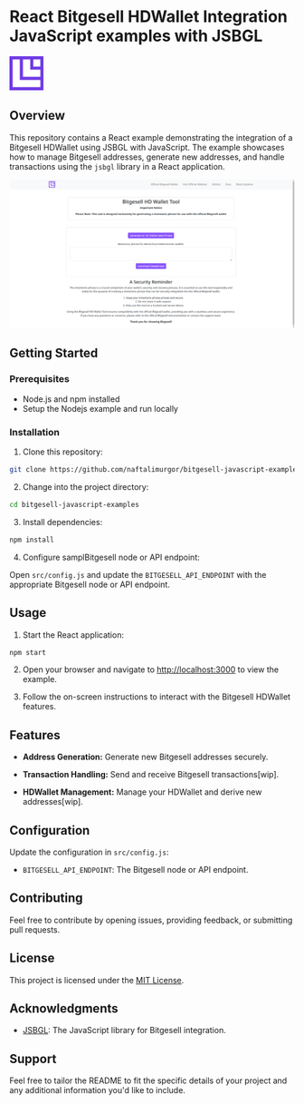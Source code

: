 # React Bitgesell HDWallet Integration JavaScript examples with JSBGL

<img src="Icon.png" style="height: 60px;"/>

## Overview

This repository contains a React example demonstrating the integration of a Bitgesell HDWallet using JSBGL with JavaScript. The example showcases how to manage Bitgesell addresses, generate new addresses, and handle transactions using the `jsbgl` library in a React application.

![Alt text](./Screenshot_20231112_182036.png)
## Getting Started

### Prerequisites

- Node.js and npm installed
- Setup the Nodejs example and run locally

### Installation

1. Clone this repository:

```bash
git clone https://github.com/naftalimurgor/bitgesell-javascript-examples
```

2. Change into the project directory:

```bash
cd bitgesell-javascript-examples
```

3. Install dependencies:

```bash
npm install
```

4. Configure samplBitgesell node or API endpoint:
   
Open `src/config.js` and update the `BITGESELL_API_ENDPOINT` with the appropriate Bitgesell node or API endpoint.

## Usage

1. Start the React application:

```bash
npm start
```

2. Open your browser and navigate to [http://localhost:3000](http://localhost:3000) to view the example.

3. Follow the on-screen instructions to interact with the Bitgesell HDWallet features.

## Features

- **Address Generation:** Generate new Bitgesell addresses securely.

- **Transaction Handling:** Send and receive Bitgesell transactions[wip].

- **HDWallet Management:** Manage your HDWallet and derive new addresses[wip].

## Configuration

Update the configuration in `src/config.js`:

- `BITGESELL_API_ENDPOINT`: The Bitgesell node or API endpoint.

## Contributing

Feel free to contribute by opening issues, providing feedback, or submitting pull requests.

## License

This project is licensed under the [MIT License](LICENSE).

## Acknowledgments

- [JSBGL](https://github.com/BitgesellOfficial/jsbgl): The JavaScript library for Bitgesell integration.

## Support

Feel free to tailor the README to fit the specific details of your project and any additional information you'd like to include.